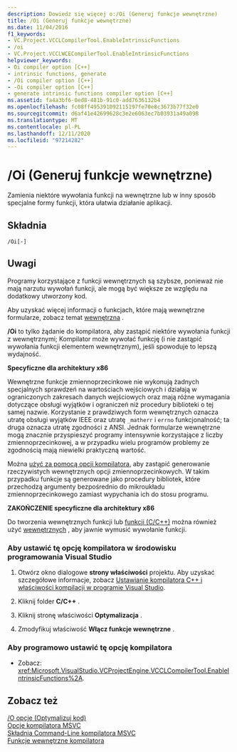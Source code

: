 ```yaml
---
description: Dowiedz się więcej o:/Oi (Generuj funkcje wewnętrzne)
title: /Oi (Generuj funkcje wewnętrzne)
ms.date: 11/04/2016
f1_keywords:
- VC.Project.VCCLCompilerTool.EnableIntrinsicFunctions
- /oi
- VC.Project.VCCLWCECompilerTool.EnableIntrinsicFunctions
helpviewer_keywords:
- Oi compiler option [C++]
- intrinsic functions, generate
- /Oi compiler option [C++]
- -Oi compiler option [C++]
- generate intrinsic functions compiler option [C++]
ms.assetid: fa4a3bf6-0ed8-481b-91c0-add7636132b4
ms.openlocfilehash: fc08ff495391092115197fe70e8c3673b77f32e0
ms.sourcegitcommit: d6af41e42699628c3e2e6063ec7b03931a49a098
ms.translationtype: MT
ms.contentlocale: pl-PL
ms.lasthandoff: 12/11/2020
ms.locfileid: "97214282"
---
```

# <a name="oi-generate-intrinsic-functions"></a>/Oi (Generuj funkcje wewnętrzne)

Zamienia niektóre wywołania funkcji na wewnętrzne lub w inny sposób specjalne formy funkcji, która ułatwia działanie aplikacji.

## <a name="syntax"></a>Składnia

```
/Oi[-]
```

## <a name="remarks"></a>Uwagi

Programy korzystające z funkcji wewnętrznych są szybsze, ponieważ nie mają narzutu wywołań funkcji, ale mogą być większe ze względu na dodatkowy utworzony kod.

Aby uzyskać więcej informacji o funkcjach, które mają wewnętrzne formularze, zobacz temat [wewnętrzna](../../preprocessor/intrinsic.md) .

**/Oi** to tylko żądanie do kompilatora, aby zastąpić niektóre wywołania funkcji z wewnętrznymi; Kompilator może wywołać funkcję (i nie zastąpić wywołania funkcji elementem wewnętrznym), jeśli spowoduje to lepszą wydajność.

**Specyficzne dla architektury x86**

Wewnętrzne funkcje zmiennoprzecinkowe nie wykonują żadnych specjalnych sprawdzeń na wartościach wejściowych i działają w ograniczonych zakresach danych wejściowych oraz mają różne wymagania dotyczące obsługi wyjątków i ograniczeń niż procedury biblioteki o tej samej nazwie. Korzystanie z prawdziwych form wewnętrznych oznacza utratę obsługi wyjątków IEEE oraz utratę `_matherr` i `errno` funkcjonalność; ta druga oznacza utratę zgodności z ANSI. Jednak formularze wewnętrzne mogą znacznie przyspieszyć programy intensywnie korzystające z liczby zmiennoprzecinkowej, a w przypadku wielu programów problemy ze zgodnością mają niewielki praktyczną wartość.

Można [użyć za pomocą opcji kompilatora,](za-ze-disable-language-extensions.md) aby zastąpić generowanie rzeczywistych wewnętrznych opcji zmiennoprzecinkowych. W takim przypadku funkcje są generowane jako procedury bibliotek, które przechodzą argumenty bezpośrednio do mikroukładu zmiennoprzecinkowego zamiast wypychania ich do stosu programu.

**ZAKOŃCZENIE specyficzne dla architektury x86**

Do tworzenia wewnętrznych funkcji lub [funkcji (C/C++)](../../preprocessor/function-c-cpp.md) można również użyć [wewnętrznych](../../preprocessor/intrinsic.md) , aby jawnie wymusić wywołanie funkcji.

### <a name="to-set-this-compiler-option-in-the-visual-studio-development-environment"></a>Aby ustawić tę opcję kompilatora w środowisku programowania Visual Studio

1. Otwórz okno dialogowe **strony właściwości** projektu. Aby uzyskać szczegółowe informacje, zobacz [Ustawianie kompilatora C++ i właściwości kompilacji w programie Visual Studio](../working-with-project-properties.md).

1. Kliknij folder **C/C++** .

1. Kliknij stronę właściwości **Optymalizacja** .

1. Zmodyfikuj właściwość **Włącz funkcje wewnętrzne** .

### <a name="to-set-this-compiler-option-programmatically"></a>Aby programowo ustawić tę opcję kompilatora

- Zobacz: <xref:Microsoft.VisualStudio.VCProjectEngine.VCCLCompilerTool.EnableIntrinsicFunctions%2A>.

## <a name="see-also"></a>Zobacz też

[/O opcje (Optymalizuj kod)](o-options-optimize-code.md)<br/>
[Opcje kompilatora MSVC](compiler-options.md)<br/>
[Składnia Command-Line kompilatora MSVC](compiler-command-line-syntax.md)<br/>
[Funkcje wewnętrzne kompilatora](../../intrinsics/compiler-intrinsics.md)
